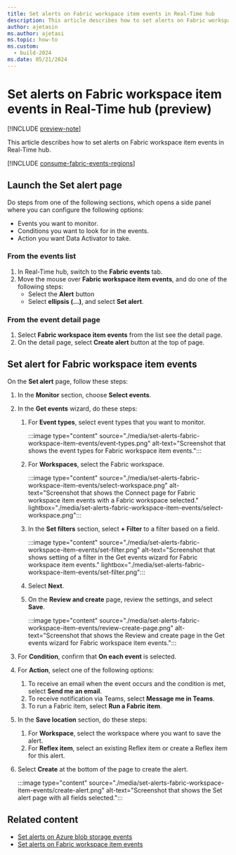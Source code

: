 ```yaml
---
title: Set alerts on Fabric workspace item events in Real-Time hub
description: This article describes how to set alerts on Fabric workspace item events in Real-Time hub.
author: ajetasin
ms.author: ajetasi
ms.topic: how-to
ms.custom:
  - build-2024
ms.date: 05/21/2024
---
```


# Set alerts on Fabric workspace item events in Real-Time hub (preview)
[!INCLUDE [preview-note](./includes/preview-note.md)]

This article describes how to set alerts on Fabric workspace item events in Real-Time hub.

[!INCLUDE [consume-fabric-events-regions](./includes/consume-fabric-events-regions.md)]

## Launch the Set alert page 

Do steps from one of the following sections, which opens a side panel where you can configure the following options:

- Events you want to monitor.
- Conditions you want to look for in the events.
- Action you want Data Activator to take. 

### From the events list

1. In Real-Time hub, switch to the **Fabric events** tab. 
1. Move the mouse over **Fabric workspace item events**, and do one of the following steps: 
    - Select the **Alert** button 
    - Select **ellipsis (...)**, and select **Set alert**.

### From the event detail page

1. Select **Fabric workspace item events** from the list see the detail page. 
1. On the detail page, select **Create alert** button at the top of page. 

## Set alert for Fabric workspace item events

On the **Set alert** page, follow these steps:

1. In the **Monitor** section, choose **Select events**.
1. In the **Get events** wizard, do these steps:
    1. For **Event types**, select event types that you want to monitor.
    
        :::image type="content" source="./media/set-alerts-fabric-workspace-item-events/event-types.png" alt-text="Screenshot that shows the event types for Fabric workspace item events.":::
    1. For **Workspaces**, select the Fabric workspace.
    
        :::image type="content" source="./media/set-alerts-fabric-workspace-item-events/select-workspace.png" alt-text="Screenshot that shows the Connect page for Fabric workspace item events with a Fabric workspace selected." lightbox="./media/set-alerts-fabric-workspace-item-events/select-workspace.png":::
    1. In the **Set filters** section, select **+ Filter** to a filter based on a field.

        :::image type="content" source="./media/set-alerts-fabric-workspace-item-events/set-filter.png" alt-text="Screenshot that shows setting of a filter in the Get events wizard for Fabric workspace item events." lightbox="./media/set-alerts-fabric-workspace-item-events/set-filter.png":::        
    1. Select **Next**. 
    1. On the **Review and create** page, review the settings, and select **Save**. 
    
        :::image type="content" source="./media/set-alerts-fabric-workspace-item-events/review-create-page.png" alt-text="Screenshot that shows the Review and create page in the Get events wizard for Fabric workspace item events.":::        
1. For **Condition**, confirm that **On each event** is selected. 
1. For **Action**, select one of the following options:
    1. To receive an email when the event occurs and the condition is met, select **Send me an email**. 
    1. To receive notification via Teams, select **Message me in Teams**.
    1. To run a Fabric item, select **Run a Fabric item**. 
1. In the **Save location** section, do these steps: 
    1. For **Workspace**, select the workspace where you want to save the alert. 
    1. For **Reflex item**, select an existing Reflex item or create a Reflex item for this alert. 
1. Select **Create** at the bottom of the page to create the alert. 

    :::image type="content" source="./media/set-alerts-fabric-workspace-item-events/create-alert.png" alt-text="Screenshot that shows the Set alert page with all fields selected.":::        
## Related content

- [Set alerts on Azure blob storage events](set-alerts-azure-blob-storage-events.md)
- [Set alerts on Fabric workspace item events](set-alerts-fabric-workspace-item-events.md)

